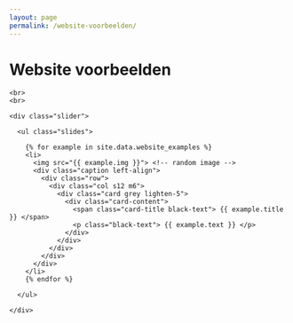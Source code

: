 ```yaml
---
layout: page
permalink: /website-voorbeelden/
---
```


<h1 class="page-title">Website voorbeelden</h1>
  <div class="section">

    <br>
    <br>

    <div class="slider">

      <ul class="slides">

        {% for example in site.data.website_examples %}
        <li>
          <img src="{{ example.img }}"> <!-- random image -->
          <div class="caption left-align">
            <div class="row">
              <div class="col s12 m6">
                <div class="card grey lighten-5">
                  <div class="card-content">
                    <span class="card-title black-text"> {{ example.title }} </span>
                    <p class="black-text"> {{ example.text }} </p>
                  </div>
                </div>
              </div>
            </div>
          </div>
        </li>
        {% endfor %}

      </ul>

    </div>
  </div>
